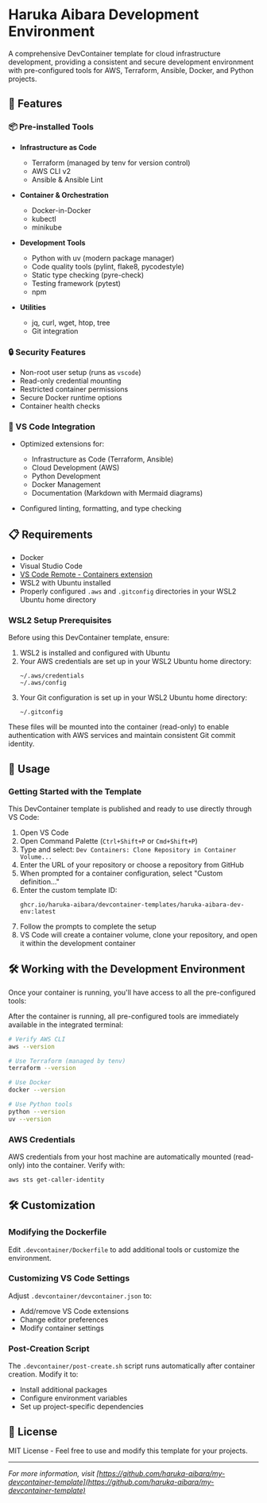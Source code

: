 # Haruka Aibara Development Environment

A comprehensive DevContainer template for cloud infrastructure development, providing a consistent and secure development environment with pre-configured tools for AWS, Terraform, Ansible, Docker, and Python projects.

## 🚀 Features

### 📦 Pre-installed Tools

- **Infrastructure as Code**
  - Terraform (managed by tenv for version control)
  - AWS CLI v2
  - Ansible & Ansible Lint

- **Container & Orchestration**
  - Docker-in-Docker
  - kubectl
  - minikube

- **Development Tools**
  - Python with uv (modern package manager)
  - Code quality tools (pylint, flake8, pycodestyle)
  - Static type checking (pyre-check)
  - Testing framework (pytest)
  - npm

- **Utilities**
  - jq, curl, wget, htop, tree
  - Git integration

### 🔒 Security Features

- Non-root user setup (runs as `vscode`)
- Read-only credential mounting
- Restricted container permissions
- Secure Docker runtime options
- Container health checks

### 🧰 VS Code Integration

- Optimized extensions for:
  - Infrastructure as Code (Terraform, Ansible)
  - Cloud Development (AWS)
  - Python Development
  - Docker Management
  - Documentation (Markdown with Mermaid diagrams)

- Configured linting, formatting, and type checking

## 📋 Requirements

- Docker
- Visual Studio Code
- [VS Code Remote - Containers extension](https://marketplace.visualstudio.com/items?itemName=ms-vscode-remote.remote-containers)
- WSL2 with Ubuntu installed
- Properly configured `.aws` and `.gitconfig` directories in your WSL2 Ubuntu home directory

### WSL2 Setup Prerequisites

Before using this DevContainer template, ensure:

1. WSL2 is installed and configured with Ubuntu
2. Your AWS credentials are set up in your WSL2 Ubuntu home directory:
   ```
   ~/.aws/credentials
   ~/.aws/config
   ```
3. Your Git configuration is set up in your WSL2 Ubuntu home directory:
   ```
   ~/.gitconfig
   ```

These files will be mounted into the container (read-only) to enable authentication with AWS services and maintain consistent Git commit identity.

## 🔧 Usage

### Getting Started with the Template

This DevContainer template is published and ready to use directly through VS Code:

1. Open VS Code
2. Open Command Palette (`Ctrl+Shift+P` or `Cmd+Shift+P`) 
3. Type and select: `Dev Containers: Clone Repository in Container Volume...`
4. Enter the URL of your repository or choose a repository from GitHub
5. When prompted for a container configuration, select "Custom definition..."
6. Enter the custom template ID:
   ```
   ghcr.io/haruka-aibara/devcontainer-templates/haruka-aibara-dev-env:latest
   ```
7. Follow the prompts to complete the setup
8. VS Code will create a container volume, clone your repository, and open it within the development container

## 🛠 Working with the Development Environment

Once your container is running, you'll have access to all the pre-configured tools:

After the container is running, all pre-configured tools are immediately available in the integrated terminal:

```bash
# Verify AWS CLI
aws --version

# Use Terraform (managed by tenv)
terraform --version

# Use Docker 
docker --version

# Use Python tools
python --version
uv --version
```

### AWS Credentials

AWS credentials from your host machine are automatically mounted (read-only) into the container. Verify with:

```bash
aws sts get-caller-identity
```

## 🛠 Customization

### Modifying the Dockerfile

Edit `.devcontainer/Dockerfile` to add additional tools or customize the environment.

### Customizing VS Code Settings

Adjust `.devcontainer/devcontainer.json` to:
- Add/remove VS Code extensions
- Change editor preferences
- Modify container settings

### Post-Creation Script

The `.devcontainer/post-create.sh` script runs automatically after container creation. Modify it to:
- Install additional packages
- Configure environment variables
- Set up project-specific dependencies

## 📄 License

MIT License - Feel free to use and modify this template for your projects.

---

_For more information, visit [https://github.com/haruka-aibara/my-devcontainer-template](https://github.com/haruka-aibara/my-devcontainer-template)_
